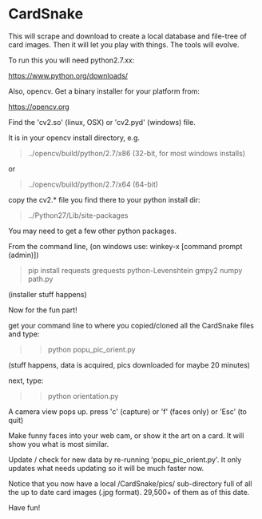 # CardSnake
This will scrape and download to create a local database and file-tree of card images.
Then it will let you play with things. The tools will evolve.

To run this you will need python2.7.xx:

https://www.python.org/downloads/

Also, opencv. Get a binary installer for your platform from:

https://opencv.org

Find the 'cv2.so' (linux, OSX) or 'cv2.pyd' (windows) file.

It is in your opencv install directory, e.g.

> ../opencv/build/python/2.7/x86  (32-bit, for most windows installs)

or

> ../opencv/build/python/2.7/x64    (64-bit)

copy the cv2.* file you find there to your python install dir:

> ../Python27/Lib/site-packages

You may need to get a few other python packages.

From the command line, (on windows use: winkey-x [command prompt (admin)])

>pip install requests grequests python-Levenshtein gmpy2 numpy path.py

(installer stuff happens)

Now for the fun part!

get your command line to where you copied/cloned all the CardSnake files and type:

>> python popu_pic_orient.py

(stuff happens, data is acquired, pics downloaded for maybe 20 minutes)

next, type:

>> python orientation.py

A camera view pops up. press 'c' (capture) or 'f' (faces only) or 'Esc' (to quit) 

Make funny faces into your web cam, or show it the art on a card. It will show you what is most similar.

Update / check for new data by re-running 'popu_pic_orient.py'. 
It only updates what needs updating so it will be much faster now.

Notice that you now have a local /CardSnake/pics/ sub-directory full of all the up to date card images (.jpg format). 
29,500+ of them as of this date.

Have fun!